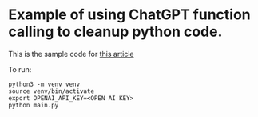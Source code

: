 # Example of using ChatGPT function calling to cleanup python code.

This is the sample code for [this article](https://medium.com/@fsaint/mastering-chatgpts-function-call-api-the-smart-way-and-the-not-so-smart-way-in-python-8b594343320f)

To run:
```
python3 -m venv venv
source venv/bin/activate
export OPENAI_API_KEY=<OPEN AI KEY>
python main.py
```
